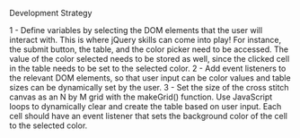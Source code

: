 Development Strategy

1 - Define variables by selecting the DOM elements that the user will interact with. This is where jQuery skills can come into play! For instance, the submit button, the table, and the color picker need to be accessed. The value of the color selected needs to be stored as well, since the clicked cell in the table needs to be set to the selected color.
2 - Add event listeners to the relevant DOM elements, so that user input can be color values and table sizes can be dynamically set by the user.
3 - Set the size of the cross stitch canvas as an N by M grid with the makeGrid() function. Use JavaScript loops to dynamically clear and create the table based on user input. Each cell should have an event listener that sets the background color of the cell to the selected color.
